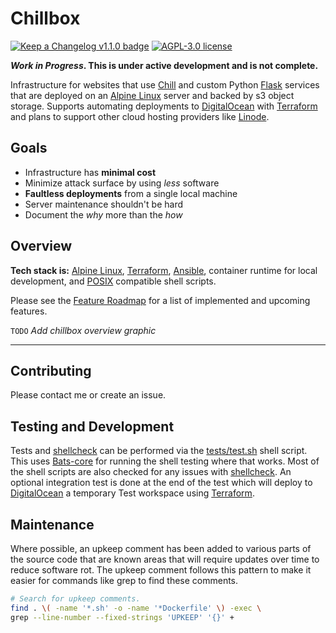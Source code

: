 # Chillbox

[![Keep a Changelog v1.1.0 badge][changelog-badge]][changelog]
[![AGPL-3.0 license][license-badge]][license]

**_Work in Progress_. This is under active development and is not complete.**

Infrastructure for websites that use [Chill] and custom Python [Flask] services
that are deployed on an [Alpine Linux] server and backed by s3 object storage.
Supports automating deployments to [DigitalOcean] with [Terraform] and plans to
support other cloud hosting providers like [Linode].

## Goals

- Infrastructure has **minimal cost**
- Minimize attack surface by using _less_ software
- **Faultless deployments** from a single local machine
- Server maintenance shouldn't be hard
- Document the _why_ more than the _how_

## Overview

**Tech stack is:** [Alpine Linux], [Terraform], [Ansible], container runtime for local development, and [POSIX] compatible shell scripts.

Please see the [Feature Roadmap](./docs/features.md) for a list of implemented and upcoming
features.

`TODO` _Add chillbox overview graphic_

---

## Contributing

Please contact me or create an issue.

## Testing and Development

Tests and [shellcheck] can be performed via the [tests/test.sh](./tests/test.sh) shell script. This
uses [Bats-core] for running the shell testing where that works. Most of the
shell scripts are also checked for any issues with [shellcheck]. An optional
integration test is done at the end of the test which will deploy to
[DigitalOcean] a temporary Test workspace using [Terraform].

## Maintenance

Where possible, an upkeep comment has been added to various parts of the source
code that are known areas that will require updates over time to reduce
software rot. The upkeep comment follows this pattern to make it easier for
commands like grep to find these comments.


```bash
# Search for upkeep comments.
find . \( -name '*.sh' -o -name '*Dockerfile' \) -exec \
grep --line-number --fixed-strings 'UPKEEP' '{}' +
```


[changelog]: ./CHANGELOG.md
[changelog-badge]: https://img.shields.io/badge/changelog-Keep%20a%20Changelog%20v1.1.0-%23E05735
[license]: ./LICENSE
[license-badge]: https://img.shields.io/badge/license-AGPL%20V3-blue
[Alpine Linux]: https://alpinelinux.org/
[DigitalOcean]: https://www.digitalocean.com/
[DigitalOcean Spaces]: https://www.digitalocean.com/products/spaces
[Chill]: https://github.com/jkenlooper/chill
[Flask]: https://flask.palletsprojects.com/en/2.1.x/
[SQLite]: https://sqlite.org/index.html
[Terraform]: https://www.terraform.io/
[Ansible]: https://github.com/ansible/ansible#readme
[NGINX]: https://nginx.org/
[POSIX]: https://en.wikipedia.org/wiki/POSIX
[Linode]: https://www.linode.com/
[Rust]: https://rust-lang.org/
[Go]: https://go.dev/
[Bats-core]: https://github.com/bats-core/bats-core#readme
[shellcheck]: https://www.shellcheck.net/
